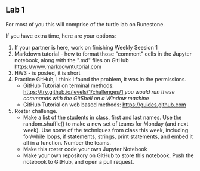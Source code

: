 ## Lab 1

For most of you this will comprise of the turtle lab on Runestone.

If you have extra time, here are your options:

1.  If your partner is here, work on finishing Weekly Seesion 1
2.  Markdown tutorial - how to format those "comment" cells in the Jupyter notebook, along with the ".md" files on GitHub
    https://www.markdowntutorial.com
2.  HW3 - is posted, it is short
3.  Practice GitHub, I think I found the problem, it was in the permissions.
    * GitHub Tutorial on terminal methods: https://try.github.io/levels/1/challenges/1
      *you would run these commands with the GitShell on a Window machine*
    * GitHub Tutorial on web based methods:
      https://guides.github.com
4.  Roster challenge.
    * Make a list of the students in class, first and last names.  Use the random.shuffle() to make a new set of teams for Monday (and next week).  Use some of the techniques from class this week, including for/while loops, if statements, strings, print statements, and embed it all in a function.  Number the teams.
    * Make this roster code your own Jupyter Notebook
    * Make your own repository on GitHub to store this notebook.  Push the notebook to GitHub, and open a pull request.
